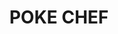 ---
layout: place
title: "POKE CHEF"
permalink: /california/san-luis-obispo/poke-chef.html
stateAbbr: CA
stateName: California
cityName: San Luis Obispo
place_id: ChIJ77eqcanx7IAR69jF_cUTcl8
photos:
  - name: >-
      places/ChIJ77eqcanx7IAR69jF_cUTcl8/photos/AeeoHcIbnJrZgaC03xC5lX-r2Pze2qHppuEvb--n0NWqyvS_q0tXubG0ndWMZQ5X8mN-gesIJCOTOmQLVO8dhShqsRtXfcU5VBFBKqkal8oP1GOKIFn_JY2uDwrs8V9sW1m6fwY3NjY2tf9c30vt8eXeicRRqW7lbPTgZGa7kW6FsIScn7eQ6aR_ozYCtSYqkST3MfrGC5f__yl2NP7tzWy8d5Vcpe4d2mUam2iUCqze2zJQDqBBoCpIA5Sz5XuMqEpQyEFnAZEMIbVO8SVWjb-63Iby3nKFvRgMRHv6oxT8xNfzjQ
    widthPx: 720
    heightPx: 960
    authorAttributions:
      - displayName: POKE CHEF
        uri: https://maps.google.com/maps/contrib/100520763696648091858
        photoUri: >-
          https://lh3.googleusercontent.com/a-/ALV-UjV3-vKhOqst6qxS_YVeD5c2ItxteURoG4TIEHJPPTvRWK9ei9s=s100-p-k-no-mo
    flagContentUri: >-
      https://www.google.com/local/imagery/report/?cb_client=maps_api_places.places_api&image_key=!1e10!2sAF1QipNANkvLwhJ2inwYxN6csXVtj6RUILGyX_Bu4UeQ&hl=en-US
    googleMapsUri: >-
      https://www.google.com/maps/place//data=!3m4!1e2!3m2!1sAF1QipNANkvLwhJ2inwYxN6csXVtj6RUILGyX_Bu4UeQ!2e10!4m2!3m1!1s0x80ecf1a971aab7ef:0x5f7213c5fdc5d8eb
  - name: >-
      places/ChIJ77eqcanx7IAR69jF_cUTcl8/photos/AeeoHcK_mQZzOpLpwUKao-VrbUFKSryFVafVnyrQ7Bq2htzBWdKSyTZc3r3lvZGJutO1R-A4eXzQhho0KoUxFphzI2KDjmvl6h5wrP15ezuaOHJUFhywvZrBiGXFiyTvCTV8UEoNfrrolwHjwrAjB-HpYhwjdu232jtdemPn3v27hvIcQe7yK23Og0L1583PacR8Jc6EiGQQz0xH4Zf4KNrfy6G2JuASsbVjrcbQwAJnsDyiyJN8FKNA8LEaCqrdciq-Kh-9TD4iTy6OGhlUG9P0tqxRkjmpGMQUtFgPNI1EDPImWQ
    widthPx: 1080
    heightPx: 704
    authorAttributions:
      - displayName: POKE CHEF
        uri: https://maps.google.com/maps/contrib/100520763696648091858
        photoUri: >-
          https://lh3.googleusercontent.com/a-/ALV-UjV3-vKhOqst6qxS_YVeD5c2ItxteURoG4TIEHJPPTvRWK9ei9s=s100-p-k-no-mo
    flagContentUri: >-
      https://www.google.com/local/imagery/report/?cb_client=maps_api_places.places_api&image_key=!1e10!2sAF1QipNkqVpEodVU5kNaL8VatKBDTcadDdsmD_-mYaSS&hl=en-US
    googleMapsUri: >-
      https://www.google.com/maps/place//data=!3m4!1e2!3m2!1sAF1QipNkqVpEodVU5kNaL8VatKBDTcadDdsmD_-mYaSS!2e10!4m2!3m1!1s0x80ecf1a971aab7ef:0x5f7213c5fdc5d8eb
  - name: >-
      places/ChIJ77eqcanx7IAR69jF_cUTcl8/photos/AeeoHcKmRZ16KC8BXnjsAxIt0Z62Nbhe7Wwhy0aOezpx1PifBY0A-zEqLQ4arILNaZ3vm_IH7ZPjF5IgN44aomQQuyZviAixnc5A7yD6ZbAsEtAfFNonNuzjaw-JsHcOOhtlxKxqNPrjeWG_1IdCMTCOBJqcl16Bp945hkT6tQ4AR3J9Lh0yWR9b8-ul7IqHT7W9HZ0kTXcMAQMLWvbDNFCfODYPSb_9JP7TVn0CoO1qICsrlrPsKFYL4BavmVurPC9rRJHN-2V0WE1nMhYKHIApHkGQhqC-Xcbf6D_JqluRWta-GXC3Kv18z78p3-FDrKrNZPXUd6ERyNh6DqULNo6odIOsyUiZSFFGKDruy1CfJfUIY7rSqNl_X2diLX-VOsOosHHeAL1fRYy8lJOKMkqSr6JuOmawWnbWkt5bfo3nhXVeAZMS
    widthPx: 1800
    heightPx: 4000
    authorAttributions:
      - displayName: Lindsay Almquist
        uri: https://maps.google.com/maps/contrib/104064268575090965722
        photoUri: >-
          https://lh3.googleusercontent.com/a-/ALV-UjVaj5RRoDkanZ8ZFUES2OSk4pL_E1BubGMoEWt3lPXGWJNGK9fx=s100-p-k-no-mo
    flagContentUri: >-
      https://www.google.com/local/imagery/report/?cb_client=maps_api_places.places_api&image_key=!1e10!2sCIHM0ogKEICAgICp7ZKo-gE&hl=en-US
    googleMapsUri: >-
      https://www.google.com/maps/place//data=!3m4!1e2!3m2!1sCIHM0ogKEICAgICp7ZKo-gE!2e10!4m2!3m1!1s0x80ecf1a971aab7ef:0x5f7213c5fdc5d8eb
  - name: >-
      places/ChIJ77eqcanx7IAR69jF_cUTcl8/photos/AeeoHcI0JCY5xwI4Ks_TxpFyvBJ53zh8TaklYOVjnw0zegwhIzh7sxL7AQYPyQghLq6eOLeJyWwnvA4HjDjSkrV1DA_d9ftb3ADGqRC3XxqJeuZ6wrmKOJPySUDy3iIZLSLgaVcMNliNjNsFBSUALuwtiiZiPJ17o8X1mr3vftuDyjc7VgdJetkEIIYeXzP0pTM-hfGUhDn7neVqK4TmfN8mUHf9EYoErmfa5GPAs9S_NudSNjkoFr56kVzI1rJvfPDnTFH3YJoXcyP8zRTzEX9QU3NrAwpbJX42v4EBwCtFMiQ6B6AaXi4q8Mjl0nuNXg0R7DCTlo1cPBVcfYpCxHCKsHjWDNOYKJDgMbeXLvx1za9hhSjwNWiN7-GPxOPj4tVau7R3enPtQnjE2_XBaELfo575PEgP7EnhE26PtYMNa-dMIucC
    widthPx: 3024
    heightPx: 4032
    authorAttributions:
      - displayName: Chase Shepley
        uri: https://maps.google.com/maps/contrib/116183863856585172521
        photoUri: >-
          https://lh3.googleusercontent.com/a-/ALV-UjXQPEhcszPKRjflmv4VA0bWfH_bGOs0CHzTUcSh2McCZbcJCN8=s100-p-k-no-mo
    flagContentUri: >-
      https://www.google.com/local/imagery/report/?cb_client=maps_api_places.places_api&image_key=!1e10!2sCIHM0ogKEICAgICz5Nv-9gE&hl=en-US
    googleMapsUri: >-
      https://www.google.com/maps/place//data=!3m4!1e2!3m2!1sCIHM0ogKEICAgICz5Nv-9gE!2e10!4m2!3m1!1s0x80ecf1a971aab7ef:0x5f7213c5fdc5d8eb
  - name: >-
      places/ChIJ77eqcanx7IAR69jF_cUTcl8/photos/AeeoHcK1fAMvTQCNEY_w0Gx0akDO1q0uSVKb4WaG9Z34qpfQ76gvEQZkYQaS9zUmAmeImG5OlDLWJ3rnYr2Fwv6WOpe4_1wbLNU2CzPP-eVJW1jBpdHUGDE3QywHiG8cfR_4V2bp_76fnDfTiBHYFewxNRcSVZYcDWS3gVUukNVovLil2RAwE4h_b5c-Iji-0jAjtvEeso4P3I0G1szlGmjFmO9hrN9mhHIdF3fQABE5e5Xf6RgFDl1oND-pUZ3NOACCGKPC3CduM6nKzmznTRpBGLINPxWoyyTUqNmlVprv9H0QCJ1idDbjKBuubTcCJB9D-ePNbJoBOPAbEzyM6ommed55WAnpEEnmneevMsBVtgLr12ukUq-1F__y0Mn-a_lRlObW-lViJ_Bxv5ji-5IFzSFE_JemT5S5z3KXjhlH6s8
    widthPx: 2304
    heightPx: 4096
    authorAttributions:
      - displayName: jorge
        uri: https://maps.google.com/maps/contrib/100207535791341870637
        photoUri: >-
          https://lh3.googleusercontent.com/a/ACg8ocIMHDJPJrajOAKVNcBKUw3FI72GodOXFXS5am49_56BqRxcyJlT=s100-p-k-no-mo
    flagContentUri: >-
      https://www.google.com/local/imagery/report/?cb_client=maps_api_places.places_api&image_key=!1e10!2sCIHM0ogKEICAgID-_p6GQg&hl=en-US
    googleMapsUri: >-
      https://www.google.com/maps/place//data=!3m4!1e2!3m2!1sCIHM0ogKEICAgID-_p6GQg!2e10!4m2!3m1!1s0x80ecf1a971aab7ef:0x5f7213c5fdc5d8eb
  - name: >-
      places/ChIJ77eqcanx7IAR69jF_cUTcl8/photos/AeeoHcLBeb1QWHwyAYR81a8XLANiIa1w6mB2ZCCB7pQJncTprn7WirUyMDT-shCb_3X4g2V-FXVq97HcNGHnA3PM4ZjKD9cJI3ia2B9JxWdgFVPXRK-u1Htpwa5B-74zd4Ywu8M7xvApySco599h3MFSQY8PO9kGvPG7yln6QjHKK6K4SCQCwcLBhY1L2Kuq6Y2wo688b9pDctLH1dffsZ-f7nTs1idb-KFaxq2WHKEsarMPRELVQHB2pe_P-rOp1QfZjZ4gyOjDl0Ffn3FvZ63XR1pyvEbvaM8eFCBtAUU3Ptu-uSG63fFfnyrNCHjrS1J5Md3VySVlJnZDVrPMo6w19KsNpA9uKYKJumVTq5u74SfmtbVssojfcybyjRgsyCBcNIESyzQHG-zjRw913ZOA3_VtSYs8NZ86c0imtZb86Fzc8A
    widthPx: 3000
    heightPx: 4000
    authorAttributions:
      - displayName: Lala Stowe
        uri: https://maps.google.com/maps/contrib/113369941064548143482
        photoUri: >-
          https://lh3.googleusercontent.com/a-/ALV-UjXCeivhGPFZLoIsPyP6EB9c--COYFAinsAKMru-Iu9Meho-y7FN=s100-p-k-no-mo
    flagContentUri: >-
      https://www.google.com/local/imagery/report/?cb_client=maps_api_places.places_api&image_key=!1e10!2sCIHM0ogKEICAgICXsq_rRA&hl=en-US
    googleMapsUri: >-
      https://www.google.com/maps/place//data=!3m4!1e2!3m2!1sCIHM0ogKEICAgICXsq_rRA!2e10!4m2!3m1!1s0x80ecf1a971aab7ef:0x5f7213c5fdc5d8eb
  - name: >-
      places/ChIJ77eqcanx7IAR69jF_cUTcl8/photos/AeeoHcLRXSjUrX5DsGiPQ81HoAk_SrcuPOPhMqrgIecvEdZMYz9QyNxND3ygasNyqyDCLfChuETiuA3bEeOt1aY2lsNDioIboHagxXR_c4LLGTNH8i5a5Kkx_LGoa3u2icrsQU0rpRbQKrIAmaocqzPWwUajaxV0bNMGknS6VrCygVwZ3WOEFIrP3ARxsTYHDDb5a602yspinOneHnqgIRYXs8NnstLsDqxrT0pXBXyS2wDcR7KgdDppPyfotISSDX3NPFseeTZbcEVWrSx_MwEgeZChnH5AgiIaohIxuOQ_5Y6dO8WA7kBPRzgEBXijYMIUj2SRMTcC8SNdh7Id7bmWTBV4uDNafKenTBYthPWihwuxLadUu0a3O1sVzpIE8O46LTI0ms0zX5xeypjnORVFQG8mUJZgKBWn8uKKP593dYU8gCa5
    widthPx: 3024
    heightPx: 4032
    authorAttributions:
      - displayName: Snowie Storm
        uri: https://maps.google.com/maps/contrib/111133895142375394251
        photoUri: >-
          https://lh3.googleusercontent.com/a-/ALV-UjWZS5DGpnk4ozdJwMq618n26BCNYPc3Rwh6Anwq8HAvQlhxOsHs=s100-p-k-no-mo
    flagContentUri: >-
      https://www.google.com/local/imagery/report/?cb_client=maps_api_places.places_api&image_key=!1e10!2sCIHM0ogKEICAgID4-MPLowE&hl=en-US
    googleMapsUri: >-
      https://www.google.com/maps/place//data=!3m4!1e2!3m2!1sCIHM0ogKEICAgID4-MPLowE!2e10!4m2!3m1!1s0x80ecf1a971aab7ef:0x5f7213c5fdc5d8eb
  - name: >-
      places/ChIJ77eqcanx7IAR69jF_cUTcl8/photos/AeeoHcLFcehk-K2z_2cwepv0v3YauTjAd_QjzlzLrgP3nNzQgm22_GoydeGd8f05V6RreaJuKU0nSxs08LGscWn6kx9H9JN3_-gU5lJi8kCGl-gMN01a7CFAhH1u5EUaWw9uNUrBDeXBIUleEwWj5rAhfk94quBpPsP3BOhEj4le1mBhtYdWNfrOj-pr57iEuSlSJqrs-kvvihwPm8nlZVSvJtg46GgTha7QMpSE84CUxW0qqk2MPVOPZQ-2wfaKhqDasdDJ5d8QwJKxTgDBJ3Q4gx9TKmyl4lyVjI55at76V-myaHrfG2MflkHNrUZc8AFNsZ-U8-WDa3JqKrIagkWDSgDCZap91Tu9kUx7TMKuQcSbp03wSJ-bzpKIZRwKE6hFvuHp3miPShHXzR7UME6Uo1ERqCFl5BNg5D9DvvFTWBE
    widthPx: 1080
    heightPx: 1920
    authorAttributions:
      - displayName: jorge
        uri: https://maps.google.com/maps/contrib/100207535791341870637
        photoUri: >-
          https://lh3.googleusercontent.com/a/ACg8ocIMHDJPJrajOAKVNcBKUw3FI72GodOXFXS5am49_56BqRxcyJlT=s100-p-k-no-mo
    flagContentUri: >-
      https://www.google.com/local/imagery/report/?cb_client=maps_api_places.places_api&image_key=!1e10!2sCIHM0ogKEICAgID-_p6GIg&hl=en-US
    googleMapsUri: >-
      https://www.google.com/maps/place//data=!3m4!1e2!3m2!1sCIHM0ogKEICAgID-_p6GIg!2e10!4m2!3m1!1s0x80ecf1a971aab7ef:0x5f7213c5fdc5d8eb
  - name: >-
      places/ChIJ77eqcanx7IAR69jF_cUTcl8/photos/AeeoHcJKcLdD_HmbIsacJsMsQfBt6lcAYZfahTiKUZPZz-aty03Qinz8FcAnLoB4_UtZqRoWdifE98RMRfX6VvYPSSTNDZkt0rzLBlWsJr3CLK1odMw0QosAHDcpQUwZnwRpZhs1qnbpw9JsYGOdkcPxCdqQaSA0-OO-EkcumtAnF9yPDHNPneiWVnLg9BpIT_0D_b4XJ3JPBjXzdKMDJoc7hzO1zymKRjgnm2lCRY_rGJKejf9lL9hl6jU3u6O4nnCfIUqFUraJcFFkrHoN3DhIti_67gfCsifkcgLjPjpsWW0ncVDpW8gDXUmy9Ui-1RLIE-NL3AakXGKAvdjD6p8muTDqLjBjgUq0Y-0MM9c8pOTXTSO7POME1jYmCEAITCrhiGFejL1RUGImzyZGkWggrmEwLMSZo9Rwv8a2Kudrli__sQ
    widthPx: 2208
    heightPx: 1242
    authorAttributions:
      - displayName: World Traveler
        uri: https://maps.google.com/maps/contrib/113649805702853342343
        photoUri: >-
          https://lh3.googleusercontent.com/a-/ALV-UjUeaqZlU2aN3tYY_SB_T2NJJL4vn5P-OOJAdcVolO4onuKszMHg=s100-p-k-no-mo
    flagContentUri: >-
      https://www.google.com/local/imagery/report/?cb_client=maps_api_places.places_api&image_key=!1e10!2sCIHM0ogKEICAgIDCzKjWTQ&hl=en-US
    googleMapsUri: >-
      https://www.google.com/maps/place//data=!3m4!1e2!3m2!1sCIHM0ogKEICAgIDCzKjWTQ!2e10!4m2!3m1!1s0x80ecf1a971aab7ef:0x5f7213c5fdc5d8eb
  - name: >-
      places/ChIJ77eqcanx7IAR69jF_cUTcl8/photos/AeeoHcJycGWdOQO0TBOcAlyuSHcDLKpdD8ObLIaPfxmk4IxkZ64r-zO6bELtOAYsKcTK_ZQPFTfoBljwTbgcpb1bF5M_vupYg_uDpRvYfVPWl71MS8-GROdzXaY01QDfEnF102ZrLuKPc8kNv1E0XuWbASLUt5SAsCCvakXk-McsjH9aydYGT__z6O0hX4RAAbdqwlHAFr7UJf-pf0ztdCZXznE2A9SS7U2u_gQg_3RRuF1Jphu3CptYxUEeX_bbOGBml6VtWfNFzQhOH2xDushiwozVieTxx5dEsIhrnFMBErZWYZ14T4GOx8ZaNecK6BurF5j5t1Yea676NuqaWVMJvETt3WxQ50Op_SzmhcRZtwDSFLozjDmKmkyyTkRYQIdRPRpmqDNfhngOkhzbwfxUCRi3BzViIYbEDlXo3kTwnnocVgmi
    widthPx: 3036
    heightPx: 4048
    authorAttributions:
      - displayName: Sandra Ngo
        uri: https://maps.google.com/maps/contrib/111939694234845033872
        photoUri: >-
          https://lh3.googleusercontent.com/a-/ALV-UjWa89NA5_o0Dz0H4EWRV9aFoGmAW3WPkaDQzqbHFUoX1kQRrUfQWw=s100-p-k-no-mo
    flagContentUri: >-
      https://www.google.com/local/imagery/report/?cb_client=maps_api_places.places_api&image_key=!1e10!2sCIHM0ogKEICAgIDEqYai0gE&hl=en-US
    googleMapsUri: >-
      https://www.google.com/maps/place//data=!3m4!1e2!3m2!1sCIHM0ogKEICAgIDEqYai0gE!2e10!4m2!3m1!1s0x80ecf1a971aab7ef:0x5f7213c5fdc5d8eb
address: 588 California Blvd, San Luis Obispo, CA 93405, USA
street: 588 California Blvd
city: San Luis Obispo
state: CA
zip: '93405'
country: USA
neighborhood: null
latitude: '35.290651'
longitude: '-120.659478'
accessibility_options:
  wheelchairAccessibleParking: true
  wheelchairAccessibleEntrance: true
  wheelchairAccessibleSeating: true
business_status: OPERATIONAL
name: POKE CHEF
google_maps_links:
  directionsUri: >-
    https://www.google.com/maps/dir//''/data=!4m7!4m6!1m1!4e2!1m2!1m1!1s0x80ecf1a971aab7ef:0x5f7213c5fdc5d8eb!3e0
  placeUri: https://maps.google.com/?cid=6877581322035255531
  writeAReviewUri: >-
    https://www.google.com/maps/place//data=!4m3!3m2!1s0x80ecf1a971aab7ef:0x5f7213c5fdc5d8eb!12e1
  reviewsUri: >-
    https://www.google.com/maps/place//data=!4m4!3m3!1s0x80ecf1a971aab7ef:0x5f7213c5fdc5d8eb!9m1!1b1
  photosUri: >-
    https://www.google.com/maps/place//data=!4m3!3m2!1s0x80ecf1a971aab7ef:0x5f7213c5fdc5d8eb!10e5
primary_type: Restaurant
opening_hours:
  regular: null
  current: null
secondary_opening_hours:
  regular:
    weekdayDescriptions: null
    type: null
  current:
    weekdayDescriptions: null
    type: null
phone: (805) 441-1175
price_level: PRICE_LEVEL_MODERATE
price_range: $10 &ndash; $20
rating: '4.1'
rating_count: 132
website: https://poke-chef.square.site/?location=11ef7ba2d19fc262ac3e3cecef6dbab4
description: null
reviews:
  - name: >-
      places/ChIJ77eqcanx7IAR69jF_cUTcl8/reviews/ChZDSUhNMG9nS0VJQ0FnSUNYc3FfcmVBEAE
    relativePublishTimeDescription: 6 months ago
    rating: 1
    text:
      text: >-
        Ordered sushi burritos for myself and my husband. He ordered the 3
        protein one, expecting a large burrito. I ordered the single protein
        burrito. His was the same size as mine, so he paid more for less food.
        My burrito had old, brown, avocado on it and not cilantro leaves, just
        stems. I had tofu on mine and the tofu was only in the middle, so it was
        only about 2 bites and then there wasn't more in that half

        I stopped eating because it seemed unsafe based on what I was seeing in
        my food. We both ordered our protein with sauces for flavoring and there
        wasn't any.

        I don't know if we just got an off day, but for the price of what we
        paid, it's very disappointing. Food was disgusting, I will not be back.

        Photos show the old avocado, cilantro stems and the melted seaweed.
      languageCode: en
    originalText:
      text: >-
        Ordered sushi burritos for myself and my husband. He ordered the 3
        protein one, expecting a large burrito. I ordered the single protein
        burrito. His was the same size as mine, so he paid more for less food.
        My burrito had old, brown, avocado on it and not cilantro leaves, just
        stems. I had tofu on mine and the tofu was only in the middle, so it was
        only about 2 bites and then there wasn't more in that half

        I stopped eating because it seemed unsafe based on what I was seeing in
        my food. We both ordered our protein with sauces for flavoring and there
        wasn't any.

        I don't know if we just got an off day, but for the price of what we
        paid, it's very disappointing. Food was disgusting, I will not be back.

        Photos show the old avocado, cilantro stems and the melted seaweed.
      languageCode: en
    authorAttribution:
      displayName: Lala Stowe
      uri: https://www.google.com/maps/contrib/113369941064548143482/reviews
      photoUri: >-
        https://lh3.googleusercontent.com/a-/ALV-UjXCeivhGPFZLoIsPyP6EB9c--COYFAinsAKMru-Iu9Meho-y7FN=s128-c0x00000000-cc-rp-mo
    publishTime: '2024-10-15T00:38:30.818725Z'
    flagContentUri: >-
      https://www.google.com/local/review/rap/report?postId=ChZDSUhNMG9nS0VJQ0FnSUNYc3FfcmVBEAE&d=17924085&t=1
    googleMapsUri: >-
      https://www.google.com/maps/reviews/data=!4m6!14m5!1m4!2m3!1sChZDSUhNMG9nS0VJQ0FnSUNYc3FfcmVBEAE!2m1!1s0x80ecf1a971aab7ef:0x5f7213c5fdc5d8eb
  - name: >-
      places/ChIJ77eqcanx7IAR69jF_cUTcl8/reviews/ChZDSUhNMG9nS0VJQ0FnSUN6NU52Nk13EAE
    relativePublishTimeDescription: 10 months ago
    rating: 5
    text:
      text: >-
        Ummmmmm this place is DANK. Unbelievable price to portion ratio. So many
        options for toppings that aren’t even extra $. Amazing yummy flavors!!
        And variety! Idk how this only has 4.2 stars. This will be a SLO staple
        for me going forward. I recommend grabbing to go there isn’t much
        seating.
      languageCode: en
    originalText:
      text: >-
        Ummmmmm this place is DANK. Unbelievable price to portion ratio. So many
        options for toppings that aren’t even extra $. Amazing yummy flavors!!
        And variety! Idk how this only has 4.2 stars. This will be a SLO staple
        for me going forward. I recommend grabbing to go there isn’t much
        seating.
      languageCode: en
    authorAttribution:
      displayName: Chase Shepley
      uri: https://www.google.com/maps/contrib/116183863856585172521/reviews
      photoUri: >-
        https://lh3.googleusercontent.com/a-/ALV-UjXQPEhcszPKRjflmv4VA0bWfH_bGOs0CHzTUcSh2McCZbcJCN8=s128-c0x00000000-cc-rp-mo-ba2
    publishTime: '2024-05-31T03:19:42.916183Z'
    flagContentUri: >-
      https://www.google.com/local/review/rap/report?postId=ChZDSUhNMG9nS0VJQ0FnSUN6NU52Nk13EAE&d=17924085&t=1
    googleMapsUri: >-
      https://www.google.com/maps/reviews/data=!4m6!14m5!1m4!2m3!1sChZDSUhNMG9nS0VJQ0FnSUN6NU52Nk13EAE!2m1!1s0x80ecf1a971aab7ef:0x5f7213c5fdc5d8eb
  - name: >-
      places/ChIJ77eqcanx7IAR69jF_cUTcl8/reviews/ChZDSUhNMG9nS0VJQ0FnSUNfODVHd2FnEAE
    relativePublishTimeDescription: 2 months ago
    rating: 5
    text:
      text: >-
        The create your own poke bowls are delicious, worth the price, you do
        have to order on a screen but it gives you time to decide what you would
        like!
      languageCode: en
    originalText:
      text: >-
        The create your own poke bowls are delicious, worth the price, you do
        have to order on a screen but it gives you time to decide what you would
        like!
      languageCode: en
    authorAttribution:
      displayName: martha mercado
      uri: https://www.google.com/maps/contrib/103224623797015614869/reviews
      photoUri: >-
        https://lh3.googleusercontent.com/a-/ALV-UjVPfRDDlqviV_pa4dAGiL4lYMTskTrgSgRRNvPzFLM2tre8b_1h=s128-c0x00000000-cc-rp-mo
    publishTime: '2025-01-18T22:52:54.370491Z'
    flagContentUri: >-
      https://www.google.com/local/review/rap/report?postId=ChZDSUhNMG9nS0VJQ0FnSUNfODVHd2FnEAE&d=17924085&t=1
    googleMapsUri: >-
      https://www.google.com/maps/reviews/data=!4m6!14m5!1m4!2m3!1sChZDSUhNMG9nS0VJQ0FnSUNfODVHd2FnEAE!2m1!1s0x80ecf1a971aab7ef:0x5f7213c5fdc5d8eb
  - name: >-
      places/ChIJ77eqcanx7IAR69jF_cUTcl8/reviews/ChdDSUhNMG9nS0VJQ0FnSURfOWNuWXZnRRAB
    relativePublishTimeDescription: 2 months ago
    rating: 2
    text:
      text: >-
        Paid an extra 1.50 for avacado and they gave me not even 1/4 of a hole
        avocado and it was brown… very lame.
      languageCode: en
    originalText:
      text: >-
        Paid an extra 1.50 for avacado and they gave me not even 1/4 of a hole
        avocado and it was brown… very lame.
      languageCode: en
    authorAttribution:
      displayName: Holden Elze
      uri: https://www.google.com/maps/contrib/117413299314718745797/reviews
      photoUri: >-
        https://lh3.googleusercontent.com/a/ACg8ocKFKdwhuP05aBnoRzIjex0OonWHze0fBK2V4lzEqqRWk25es-g=s128-c0x00000000-cc-rp-mo
    publishTime: '2025-01-26T02:02:51.794061Z'
    flagContentUri: >-
      https://www.google.com/local/review/rap/report?postId=ChdDSUhNMG9nS0VJQ0FnSURfOWNuWXZnRRAB&d=17924085&t=1
    googleMapsUri: >-
      https://www.google.com/maps/reviews/data=!4m6!14m5!1m4!2m3!1sChdDSUhNMG9nS0VJQ0FnSURfOWNuWXZnRRAB!2m1!1s0x80ecf1a971aab7ef:0x5f7213c5fdc5d8eb
  - name: >-
      places/ChIJ77eqcanx7IAR69jF_cUTcl8/reviews/ChZDSUhNMG9nS0VJQ0FnSUQ5LWYyeEVnEAE
    relativePublishTimeDescription: a year ago
    rating: 5
    text:
      text: >-
        We stopped in for lunch today and I found my meal exceptionally
        delicious! Just perfectly spiced and the ingredients were top notch.

        While this is a take-out Poke restaurant, and while it was easy to
        order, I don't really like ordering from a machine.  A real person
        brought the food out and she was very nice. The food was so good I'll
        come back to order from the robot again soon.
      languageCode: en
    originalText:
      text: >-
        We stopped in for lunch today and I found my meal exceptionally
        delicious! Just perfectly spiced and the ingredients were top notch.

        While this is a take-out Poke restaurant, and while it was easy to
        order, I don't really like ordering from a machine.  A real person
        brought the food out and she was very nice. The food was so good I'll
        come back to order from the robot again soon.
      languageCode: en
    authorAttribution:
      displayName: Nathan Bair
      uri: https://www.google.com/maps/contrib/100571294436447983588/reviews
      photoUri: >-
        https://lh3.googleusercontent.com/a-/ALV-UjWCTbGxOdPbi8xH0llc0fOXlPhwvq-xqdypPAX-kWhirWBMiSNLOw=s128-c0x00000000-cc-rp-mo
    publishTime: '2024-03-18T21:45:08.960168Z'
    flagContentUri: >-
      https://www.google.com/local/review/rap/report?postId=ChZDSUhNMG9nS0VJQ0FnSUQ5LWYyeEVnEAE&d=17924085&t=1
    googleMapsUri: >-
      https://www.google.com/maps/reviews/data=!4m6!14m5!1m4!2m3!1sChZDSUhNMG9nS0VJQ0FnSUQ5LWYyeEVnEAE!2m1!1s0x80ecf1a971aab7ef:0x5f7213c5fdc5d8eb
parking_options:
  freeStreetParking: true
  valetParking: false
payment_options:
  acceptsCreditCards: true
  acceptsDebitCards: true
  acceptsCashOnly: false
  acceptsNfc: true
allow_dogs: null
curbside_pickup: null
delivery: true
dine_in: true
good_for_children: null
good_for_groups: null
good_for_sports: false
live_music: false
menu_for_children: false
outdoor_seating: true
reservable: false
restroom: false
serves_beer: false
serves_breakfast: null
serves_brunch: null
serves_cocktails: false
serves_coffee: false
serves_dinner: true
serves_dessert: false
serves_lunch: true
serves_vegetarian_food: true
serves_wine: false
takeout: true

---